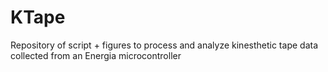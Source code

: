 # KTape
Repository of script + figures to process and analyze kinesthetic tape data collected from an Energia microcontroller
